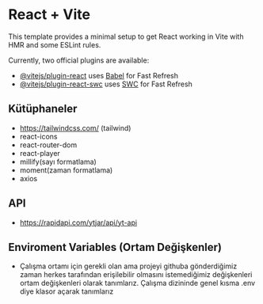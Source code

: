 # React + Vite

This template provides a minimal setup to get React working in Vite with HMR and some ESLint rules.

Currently, two official plugins are available:

- [@vitejs/plugin-react](https://github.com/vitejs/vite-plugin-react/blob/main/packages/plugin-react/README.md) uses [Babel](https://babeljs.io/) for Fast Refresh
- [@vitejs/plugin-react-swc](https://github.com/vitejs/vite-plugin-react-swc) uses [SWC](https://swc.rs/) for Fast Refresh


## Kütüphaneler

- https://tailwindcss.com/ (tailwind)
- react-icons
- react-router-dom
- react-player
- millify(sayı formatlama)
- moment(zaman formatlama)
- axios

## API

- https://rapidapi.com/ytjar/api/yt-api

## Enviroment Variables (Ortam Değişkenler)

- Çalışma ortamı için gerekli olan ama projeyi githuba gönderdiğimiz zaman herkes tarafından erişilebilir olmasını istemediğimiz değişkenleri ortam değişkenleri olarak tanımlarız.  Çalışma dizininde genel kısma .env diye klasor açarak tanımlarız